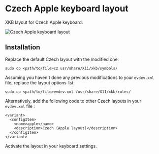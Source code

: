 # Czech Apple keyboard layout
XKB layout for Czech Apple keyboard:

![Czech Apple keyboard layout](https://support.apple.com/library/content/dam/edam/applecare/images/cs_CZ/keyboards/czech_notebook.png "Czech Apple keyboard layout")


## Installation
Replace the default Czech layout with the modified one:
```
sudo cp <path/to/file>cz usr/share/X11/xkb/symbols/
```


Assuming you haven't done any previous modifications to your `evdev.xml` file, replace the layout options list:
```
sudo cp <path/to/file>evdev.xml /usr/share/X11/xkb/rules/
```
Alternatively, add the following code to other Czech layouts in your `evdev.xml` file :
```
<variant>
  <configItem>
    <name>apple</name>
    <description>Czech (Apple layout)</description>
  </configItem>
</variant>
```
Activate the layout in your keyboard settings.
